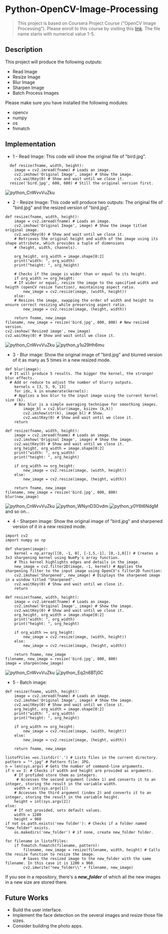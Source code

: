 # Python-OpenCV-Image-Processing

> This project is based on Coursera Project Course ("OpenCV Image Processing"). Please enroll to this course by visiting this [link](https://www.coursera.org/projects/image-processing-with-python). The file name starts with numerical value 1-5.

## Description

This project will produce the following outputs: 
* Read Image
* Resize Image
* Blur Image
* Sharpen Image
* Batch Process Images

Please make sure you have installed the following modules: 
* opencv
* numpy
* os
* fnmatch
  
## Implementation 

* 1 - Read Image: This code will show the original file of "bird.jpg".
```
  def resize(fname, width, height):
    image = cv2.imread(fname) # Loads an image.
    cv2.imshow('Original Image', image) # Show the image. 
    cv2.waitKey(0) # Show and wait until we close it.
  resize('bird.jpg', 600, 600) # Still the original version first. 
```
![python_CnWvvVuZku](https://github.com/Kwangsa19/Python-OpenCV-Image-Processing/assets/135963482/50d93b3b-04ad-4381-844f-91d5552dec3f)

 * 2 - Resize Image: This code will produce two outputs: The original file of "bird.jpg" and the resized version of "bird.jpg". 
```
def resize(fname, width, height):
    image = cv2.imread(fname) # Loads an image.
    cv2.imshow('Original Image', image) # Show the image titled original image. 
    cv2.waitKey(0) # Show and wait until we close it.
    # Retrieves the original height and width of the image using its shape attribute, which provides a tuple of dimensions
    # (height, width, channels).

    org_height, org_width = image.shape[0:2] 
    print("width: ", org_width)
    print("height: ", org_height)

    # Checks if the image is wider than or equal to its height.
    if org_width >= org_height:
    # If wider or equal, resize the image to the specified width and heigth (openCV resize function), maintaining aspect ratio.
        new_image = cv2.resize(image, (width, height)) 
    else:
    # Resizes the image, swapping the order of width and height to ensure correct resizing while preserving aspect ratio.
        new_image = cv2.resize(image, (height, width)) 
    
    return fname, new_image
filename, new_image = resize('bird.jpg', 800, 800) # New resized version.
cv2.imshow('Resized image', new_image)
cv2.waitKey(0) # Show and wait until we close it.
```
![python_CnWvvVuZku](https://github.com/Kwangsa19/Python-OpenCV-Image-Processing/assets/135963482/50d93b3b-04ad-4381-844f-91d5552dec3f)
![python_y1u29Hh6mu](https://github.com/Kwangsa19/Python-OpenCV-Image-Processing/assets/135963482/4824003c-f9d8-4260-85cf-5f5b1e82842c)

* 3 - Blur image: Show the original image of "bird.jpg" and blurred version of it as many as 5 times in a new resized mode. 
```
def blur(image):
  # It will produce 5 results. The bigger the kernel, the stronger blur effects.
  # Add or reduce to adjust the number of blurry outputs. 
    kernels = [3, 5, 9, 13] 
    for idx, k in enumerate(kernels):
    # Applies a box blur to the input image using the current kernel size (k).
    # Box blur is a simple averaging technique for smoothing images.
        image_bl = cv2.blur(image, ksize= (k,k)) 
        cv2.imshow(str(k), image_bl) # Show.
        cv2.waitKey(0) # Show and wait until we close it.
    return
    
def resize(fname, width, height):
    image = cv2.imread(fname) # Loads an image.
    cv2.imshow('Original Image', image) # Show the image. 
    cv2.waitKey(0) # Show and wait until we close it.
    org_height, org_width = image.shape[0:2]
    print("width: ", org_width)
    print("height: ", org_height)

    if org_width >= org_height:
        new_image = cv2.resize(image, (width, height))
    else:
        new_image = cv2.resize(image, (height, width))
    
    return fname, new_image
filename, new_image = resize('bird.jpg', 800, 800)
blur(new_image)
```
![python_CnWvvVuZku](https://github.com/Kwangsa19/Python-OpenCV-Image-Processing/assets/135963482/50d93b3b-04ad-4381-844f-91d5552dec3f)
![python_WNynD3Ovdm](https://github.com/Kwangsa19/Python-OpenCV-Image-Processing/assets/135963482/b3b33981-5965-4d51-b6e5-a6aa5d2ee759)
![python_y0Y6t6NdgM](https://github.com/Kwangsa19/Python-OpenCV-Image-Processing/assets/135963482/0d93dc7c-bfd0-4eec-a867-9c534a5f1ccc) <br>
and so on...

* 4 - Sharpen image: Show the original image of "bird.jpg" and sharpened version of it in a new resized mode.
```
import cv2
import numpy as np

def sharpen(image):
    kernel = np.array([[0, -1, 0], [-1,5,-1], [0,-1,0]]) # Creates a 3x3 sharpening kernel using NumPy's array function.
    # This kernel highlights edges and details in the image.
    new_image = cv2.filter2D(image, -1, kernel) # Applies the sharpening filter to the input image using OpenCV's filter2D function:
    cv2.imshow('Sharpened', new_image) # Displays the sharpened image in a window titled "Sharpened".
    cv2.waitKey(0) # Show and wait until we close it.
    return

def resize(fname, width, height):
    image = cv2.imread(fname) # Loads an image.
    cv2.imshow('Original Image', image) # Show the image. 
    cv2.waitKey(0) # Show and wait until we close it.
    org_height, org_width = image.shape[0:2]
    print("width: ", org_width)
    print("height: ", org_height)

    if org_width >= org_height:
        new_image = cv2.resize(image, (width, height))
    else:
        new_image = cv2.resize(image, (height, width))
    
    return fname, new_image
filename, new_image = resize('bird.jpg', 800, 800)
image = sharpen(new_image)
```
![python_CnWvvVuZku](https://github.com/Kwangsa19/Python-OpenCV-Image-Processing/assets/135963482/50d93b3b-04ad-4381-844f-91d5552dec3f)
![python_Eq2n6BTj0C](https://github.com/Kwangsa19/Python-OpenCV-Image-Processing/assets/135963482/3430c7cc-dcbb-4750-84f5-6b6bb9a79737)

* 5 - Batch image:
```
def resize(fname, width, height):
    image = cv2.imread(fname) # Loads an image.
    cv2.imshow('Original Image', image) # Show the image. 
    cv2.waitKey(0) # Show and wait until we close it.
    org_height, org_width = image.shape[0:2]
    print("width: ", org_width)
    print("height: ", org_height)

    if org_width >= org_height:
        new_image = cv2.resize(image, (width, height))
    else:
        new_image = cv2.resize(image, (height, width))
    
    return fname, new_image

listofFiles =os.listdir('.') # Lists files in the current directory.
pattern = "*.jpg" # Pattern file: JPG.
n = len(sys.argv) # Gets the number of command-line arguments.
if n == 3: # Checks if width and height are provided as arguments.
    # If profided store them as integers.
     # Accesses the second argument (index 1) and converts it to an integer, storing the result in the variable width.
    width = int(sys.argv[1])
    # Accesses the third argument (index 2) and converts it to an integer, storing the result in the variable height.
    height = int(sys.argv[2]) 
else:
    # If not provided, sets default values.
    width = 1280
    height = 960
if not os.path.exists('new folder'): # Checks if a folder named "new_folder" exists.
    os.makedirs('new_folder') # if none, create new_folder folder.

for filename in listofFiles:
    if fnmatch.fnmatch(filename, pattern):
        filename, new_image = resize(filename, width, height) # Calls the resize function to resize the image.
        # Saves the resized image to the new_folder with the same filename. In this case it is 1280 x 960. 
        cv2.imwrite("new_folder\\" + filename, new_image) 
```
If you see in a repository, there's a ***new_folder*** of which all the new images in a new size are stored there.  

## Future Works

* Build the user interface.
* Implement the face detection on the several images and resize those file sizes.
* Consider building the photo apps. 


